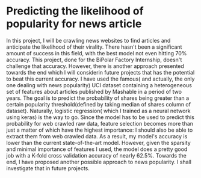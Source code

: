 # Predicting the likelihood of popularity for news article
In this project, I will be crawling news websites to find articles and anticipate the likelihood of their virality. There hasn't been a significant amount of success in this field, with the best model not even hitting 70% accuracy. This project, done for the BiPolar Factory Internship, doesn't challenge that accuracy. However, there is another approach presented towards the end which I will considerin future projects that has the potential to beat this current accuracy.
I have used the famous( and actually, the only one dealing with news popularity) UCI dataset containing a heterogeneous set of features about articles published by Mashable in a period of two years. 
The goal is to predict the probability of shares being greater than a certain popularity threshold(defined by taking median of shares column of dataset). Naturally, logistic regression( which I trained as a neural network using keras) is the way to go.
Since the model has to be used to predict this probability for web crawled raw data, feature selection becomes more than just a matter of which have the highest importance: I should also be able to extract them from web crawled data. As a result, my model's accuracy is lower than the current state-of-the-art model. However, given the sparsity and minimal importance of features I used, the model does a pretty good job with a K-fold cross validation accuracy of nearly 62.5%.
Towards the end, I have proposed another possible approach to news popularity. I shall investigate that in future projects.
